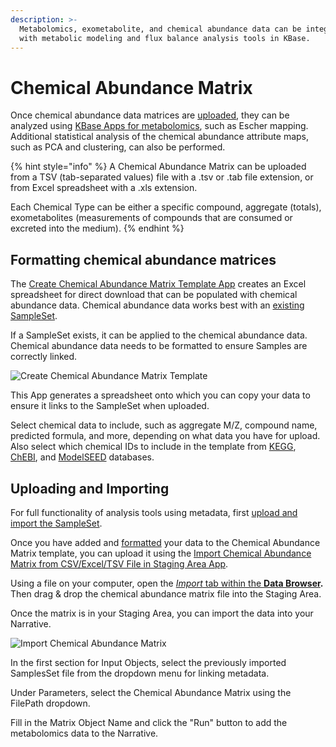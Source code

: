 ```yaml
---
description: >-
  Metabolomics, exometabolite, and chemical abundance data can be integrated
  with metabolic modeling and flux balance analysis tools in KBase.
---
```


# Chemical Abundance Matrix

Once chemical abundance data matrices are [uploaded](chemical-abundance-matrix.md#uploading-and-importing), they can be analyzed using [KBase Apps for metabolomics](../../apps/analysis/metabolic-modeling.md#metabolomics), such as Escher mapping. Additional statistical analysis of the chemical abundance attribute maps, such as PCA and clustering, can also be performed.

{% hint style="info" %}
A Chemical Abundance Matrix can be uploaded from a TSV (tab-separated values) file with a .tsv or .tab file extension, or from Excel spreadsheet with a .xls extension.

Each Chemical Type can be either a specific compound, aggregate (totals), exometabolites (measurements of compounds that are consumed or excreted into the medium).&#x20;
{% endhint %}

## Formatting chemical abundance matrices

The [Create Chemical Abundance Matrix Template App](https://kbase.us/applist/apps/GenericsAPI/build\_chemical\_abundance\_template/release) creates an Excel spreadsheet for direct download that can be populated with chemical abundance data. Chemical abundance data works best with an [existing SampleSet](sampleset.md).&#x20;

If a SampleSet exists, it can be applied to the chemical abundance data. Chemical abundance data needs to be formatted to ensure Samples are correctly linked.

![Create Chemical Abundance Matrix Template](../../.gitbook/assets/ChemicalAbundanceMatrix\_create.png)

This App generates a spreadsheet onto which you can copy your data to ensure it links to the SampleSet when uploaded.&#x20;

Select chemical data to include, such as aggregate M/Z, compound name, predicted formula, and more, depending on what data you have for upload. Also select which chemical IDs to include in the template from [KEGG](https://www.genome.jp/kegg/compound/), [ChEBI](https://www.ebi.ac.uk/chebi/), and [ModelSEED](https://modelseed.org/biochem/compounds) databases.&#x20;

## Uploading and Importing

&#x20;For full functionality of analysis tools using metadata, first [upload and import the SampleSet](sampleset.md).&#x20;

Once you have added and [formatted](../samples/ontology.md) your data to the Chemical Abundance Matrix template, you can upload it using the [Import Chemical Abundance Matrix from CSV/Excel/TSV File in Staging Area App](https://narrative.kbase.us/#catalog/apps/GenericsAPI/import\_chemical\_abundance/release).&#x20;

Using a file on your computer, open the [_Import_ tab within the **Data Browser**](../../getting-started/narrative/add-data.md)**.** Then drag & drop the chemical abundance matrix file into the Staging Area.

Once the matrix is in your Staging Area, you can import the data into your Narrative.

![Import Chemical Abundance Matrix](../../.gitbook/assets/ChemicalAbundanceMatrix\_import.png)

In the first section for Input Objects, select the previously imported SamplesSet file from the dropdown menu for linking metadata.&#x20;

Under Parameters, select the Chemical Abundance Matrix using the FilePath dropdown.&#x20;

Fill in the Matrix Object Name and click the "Run" button to add the metabolomics data to the Narrative.
